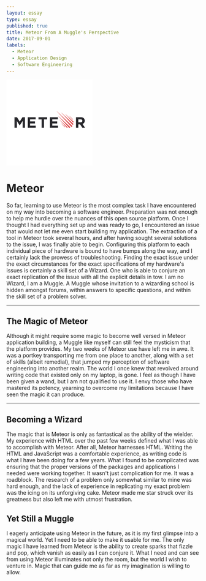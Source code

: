 ```yaml
---
layout: essay
type: essay
published: true
title: Meteor From A Muggle's Perspective
date: 2017-09-01
labels:
  - Meteor
  - Application Design
  - Software Engineering
---
```


<img class="ui medium left floated image" src="../images/meteor.png">

# Meteor

   So far, learning to use Meteor is the most complex task I have encountered on my way into becoming a software engineer. Preparation was not enough to help me hurdle over the nuances of this open source platform. Once I thought I had everything set up and was ready to go, I encountered an issue that would not let me even start building my application. The extraction of a tool in Meteor took several hours, and after having sought several solutions to the issue, I was finally able to begin. Configuring this platform to each individual piece of hardware is bound to have bumps along the way, and I certainly lack the prowess of troubleshooting. Finding the exact issue under the exact circumstances for the exact specifications of my hardware's issues is certainly a skill set of a Wizard. One who is able to conjure an exact replication of the issue with all the explicit details in tow. I am no Wizard, I am a Muggle. A Muggle whose invitation to a wizarding school is hidden amongst forums, within answers to specific questions, and within the skill set of a problem solver.

<hr>

## The Magic of Meteor

   Although it might require some magic to become well versed in Meteor application building, a Muggle like myself can still feel the mysticism that the platform provides. My two weeks of Meteor use have left me in awe. It was a portkey transporting me from one place to another, along with a set of skills (albeit remedial), that jumped my perception of software engineering into another realm. The world I once knew that revolved around writing code that existed only on my laptop, is gone. I feel as though I have been given a wand, but I am not qualified to use it. I envy those who have mastered its potency, yearning to overcome my limitations because I have seen the magic it can produce. 
   
<hr>

## Becoming a Wizard

  The magic that is Meteor is only as fantastical as the ability of the wielder. My experience with HTML over the past few weeks defined what I was able to accomplish with Meteor. After all, Meteor harnesses HTML. Writing the HTML and JavaScript was a comfortable experience, as writing code is what I have been doing for a few years. What I found to be complicated was ensuring that the proper versions of the packages and applications I needed were working together. It wasn't just complication for me. It was a roadblock. The research of a problem only somewhat similar to mine was hard enough, and the lack of experience in replicating my exact problem was the icing on its unforgiving cake. Meteor made me star struck over its greatness but also left me with utmost frustration. 
  
## Yet Still a Muggle

  I eagerly anticipate using Meteor in the future, as it is my first glimpse into a magical world. Yet I need to be able to make it usable for me. The only magic I have learned from Meteor is the ability to create sparks that fizzle and pop, which vanish as easily as I can conjure it. What I need and can see from using Meteor illuminates not only the room, but the world I wish to venture in. Magic that can guide me as far as my imagination is willing to allow.
